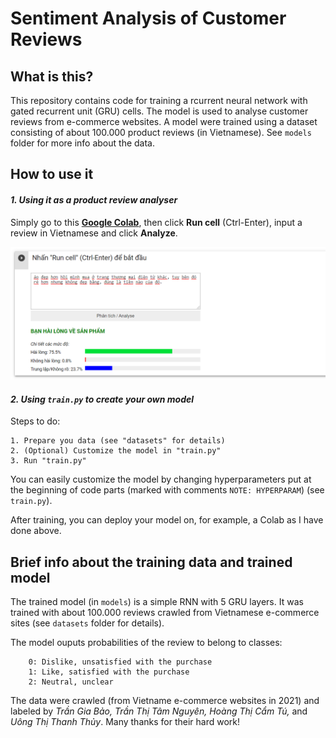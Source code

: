 # Sentiment Analysis of Customer Reviews

## What is this?
This repository contains code for training a rcurrent neural network with gated recurrent unit (GRU) cells. The model is used to analyse customer reviews from e-commerce websites. A model were trained using a dataset consisting of about 100.000 product reviews (in Vietnamese). See `models` folder for more info about the data.

## How to use it
#### *1. Using it as a product review analyser* 
Simply go to this [**Google Colab**](https://colab.research.google.com/drive/1cYNHmXSNTxkkt5wJsWcNx9wf35fkFZMW?usp=sharing), then click **Run cell** (Ctrl-Enter), input a review in Vietnamese and click **Analyze**.

![Demo using the trained model on Colab](/resources/demo.PNG "Hope you enjoy it!") 


#### *2. Using `train.py` to create your own model*
Steps to do:

    1. Prepare you data (see "datasets" for details)
    2. (Optional) Customize the model in "train.py"
    3. Run "train.py" 

You can easily customize the model by changing hyperparameters put at the beginning of code parts (marked with comments `NOTE: HYPERPARAM`) (see `train.py`).  

After training, you can deploy your model on, for example, a Colab as I have done above.  

## Brief info about the training data and trained model 
The trained model (in `models`) is a simple RNN with 5 GRU layers. It was trained with about 100.000 reviews crawled from Vietnamese e-commerce sites (see `datasets` folder for details). 

The model ouputs probabilities of the review to belong to classes:

        0: Dislike, unsatisfied with the purchase
        1: Like, satisfied with the purchase
        2: Neutral, unclear

The data were crawled (from Vietname e-commerce websites in 2021) and labeled by *Trần Gia Bảo, Trần Thị Tâm Nguyên, Hoàng Thị Cẩm Tú,* and *Uông Thị Thanh Thủy*. Many thanks for their hard work!            






